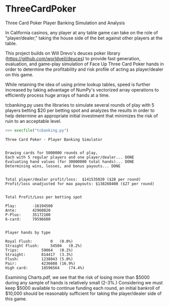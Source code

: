 # ThreeCardPoker
Three Card Poker Player Banking Simulation and Analysis

In California casinos, any player at any table game can take on the role of "player/dealer," taking the house side of the bet against other players at the table.

This project builds on Will Drevo's deuces poker library (https://github.com/worldveil/deuces) to provide fast generation, evaluation, and game-play simulation of Face Up Three Card Poker hands in order to determine the profitability and risk profile of acting as player/dealer on this game.

While retaining the idea of using prime lookup tables, speed is further increased by taking advantage of NumPy's vectorized array operations to efficiently process huge arrays of hands at a time.

tcbanking.py uses the libraries to simulate several rounds of play with 5 players betting $20 per betting spot and analyzes the results in order to help determine an appropriate initial investment that minimizes the risk of ruin to an acceptable level.


```python
>>> execfile("tcbanking.py")
```
```
Three Card Poker - Player Banking Simulator


Drawing cards for 5000000 rounds of play,
Each with 5 regular players and one player/dealer... DONE
Evaluating hand values (for 30000000 total hands)... DONE
Determining wins, losses, and bonus payouts... DONE


Total player/dealer profit/loss:  $141535020 ($28 per round)
Profit/loss unadjusted for max payouts: $138260400 ($27 per round)


Total Profit/Loss per betting spot

Play:		-16194500
Ante:		42960820
P-Plus:		35172100
6-card:		79596600


Player hands by type

Royal Flush:		0	(0.0%)
Straight Flush:		54504	(0.2%)
Trips:			59064	(0.2%)
Straight:		814417	(3.3%)
Flush:			1238843	(5.0%)
Pair:			4236608	(16.9%)
High card:		18596564	(74.4%)
```

Examining Charts.pdf, we see that the risk of losing more than $5000 during any sample of hands is relatively small (2-3%.)  Considering we must keep $5000 available to continue funding each round, an initial bankroll of $10,000 should be reasonably sufficient for taking the player/dealer side of this game.
